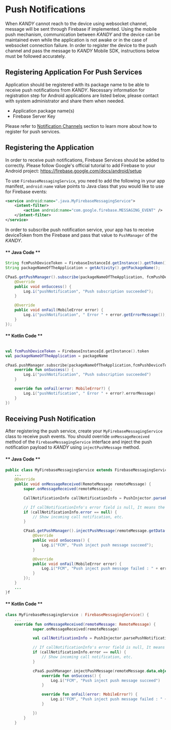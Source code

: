 # Push Notifications

When $KANDY$ cannot reach to the device using websocket channel, message will be sent through Firebase if implemented. Using the mobile push mechanism, communication between $KANDY$ and the device can be maintained even while the application is not awake or in the case of websocket connection failure. In order to register the device to the push channel and pass the message to $KANDY$ Mobile SDK, instructions below must be followed accurately.

## Registering Application For Push Services

Application should be registered with its package name to be able to receive push notifications from $KANDY$. Necessary information for registration step for Android applications are listed below, please contact with system administrator and share them when needed.

* Application package name(s)
* Firebase Server Key

Please refer to [Notification Channels](/developer/quickstarts/rest-api/get-started#notification-channels) section to learn more about how to register for push services.

## Registering the Application

In order to receive push notifications, Firebase Services should be added to correctly. Please follow Google's official tutorial to add Firebase to your Android project: https://firebase.google.com/docs/android/setup


To use `FirebaseMessagingService`, you need to add the following in your app manifest, `android:name` value points to Java class that you would like to use for Firebase events:

```xml
<service android:name=".java.MyFirebaseMessagingService">
    <intent-filter>
        <action android:name="com.google.firebase.MESSAGING_EVENT" />
    </intent-filter>
</service>
```

In order to subscribe push notification service, your app has to receive deviceToken from the Firebase and pass that value to `PushManager` of the $KANDY$.

<!-- tabs:start -->

#### ** Java Code **

```java
String fcmPushDeviceToken = FirebaseInstanceId.getInstance().getToken();
String packageNameOfTheApplication = getActivity().getPackageName();

CPaaS.getPushManager().subscribe(packageNameOfTheApplication, fcmPushDeviceToken, new PushSubscriptionCallback() {
    @Override
    public void onSuccess() {
        Log.i("pushNotification", "Push subscription succeeded");
    }

    @Override
    public void onFail(MobileError error) {
        Log.i("pushNotification", " Error " + error.getErrorMessage());
    }
});
```

#### ** Kotlin Code **

```kotlin

val fcmPushDeviceToken = FirebaseInstanceId.getInstance().token
val packageNameOfTheApplication = packageName

cPaaS.pushManager.subscribe(packageNameOfTheApplication,fcmPushDeviceToken,object:PushSubscriptionCallback{
    override fun onSuccess() {
        Log.i("pushNotification", "Push subscription succeeded")
    }

    override fun onFail(error: MobileError?) {
        Log.i("pushNotification", " Error " + error?.errorMessage)
    }
})
```
<!-- tabs:end -->
## Receiving Push Notification

After registering the push service, create your `MyFirebaseMessagingService` class to receive push events. You should override `onMessageReceived` method of the `FirebaseMessagingService` interface and inject the push notification payload to $KANDY$ using `injectPushMessage` method.

<!-- tabs:start -->

#### ** Java Code **

```java
public class MyFirebaseMessagingService extends FirebaseMessagingService {
	...
    @Override
    public void onMessageReceived(RemoteMessage remoteMessage) {
        super.onMessageReceived(remoteMessage);

        CallNotificationInfo callNotificationInfo = PushInjector.parsePushNotification(remoteMessage)

        // If callNotificationInfo's error field is null, It means the received message is a incoming call notification.
        if (callNotificationInfo.error == null) {
            // Show incoming call notification, etc.
        }

        CPaaS.getPushManager().injectPushMessage(remoteMessage.getData(), new PushInjectionCallback() {
            @Override
            public void onSuccess() {
                Log.i("FCM", "Push inject push message succeed");
            }

            @Override
            public void onFail(MobileError error) {
                Log.i("FCM", "Push inject push message failed : " + error.getErrorMessage());
            }
        });
    }
	...
}f
```

#### ** Kotlin Code **

```kotlin
class MyFirebaseMessagingService : FirebaseMessagingService() {
    ...
    override fun onMessageReceived(remoteMessage: RemoteMessage) {
            super.onMessageReceived(remoteMessage)

            val callNotificationInfo = PushInjector.parsePushNotification(remoteMessage)

            // If callNotificationInfo's error field is null, It means the received message is a incoming call notification.
            if (callNotificationInfo.error == null) {
                // Show incoming call notification, etc.
            }

            cPaaS.pushManager.injectPushMessage(remoteMessage.data,object:PushInjectionCallback{
                override fun onSuccess() {
                    Log.i("FCM", "Push inject push message succeed")
                }

                override fun onFail(error: MobileError?) {
                    Log.i("FCM", "Push inject push message failed : " + error?.errorMessage)
                }

            })
        }
    }
```
<!-- tabs:end -->

